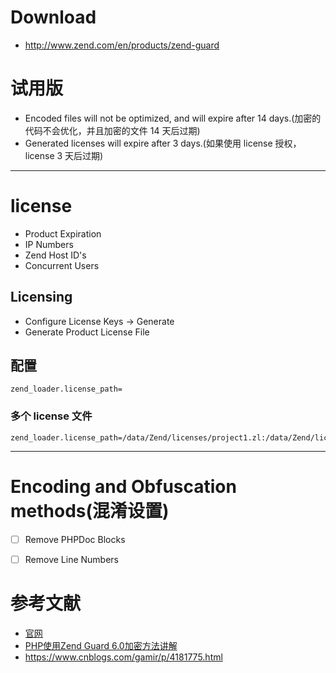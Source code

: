 
# Download
- http://www.zend.com/en/products/zend-guard


# 试用版
- Encoded files will not be optimized, and will expire after 14 days.(加密的代码不会优化，并且加密的文件 14 天后过期)
- Generated licenses will expire after 3 days.(如果使用 license 授权，license 3 天后过期)


---


# license
- Product Expiration 
- IP Numbers
- Zend Host ID's 
- Concurrent Users 


## Licensing 
- Configure License Keys -> Generate
- Generate Product License File


## 配置
```
zend_loader.license_path=
```


### 多个 license 文件
```
zend_loader.license_path=/data/Zend/licenses/project1.zl:/data/Zend/licenses/project2.zl
```


---


# Encoding and Obfuscation methods(混淆设置)
- [ ] Remove PHPDoc Blocks
- [ ] Remove Line Numbers


# 参考文献
- [官网](http://www.zend.com/)
- [PHP使用Zend Guard 6.0加密方法讲解](http://www.piaoyi.org/php/PHP-Zend-Guard-encode.html)
- https://www.cnblogs.com/gamir/p/4181775.html
